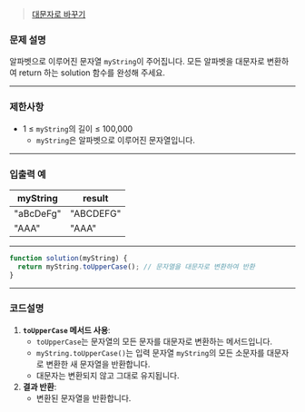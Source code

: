 > [대문자로 바꾸기](https://school.programmers.co.kr/learn/courses/30/lessons/181877)

### **문제 설명**

알파벳으로 이루어진 문자열 `myString`이 주어집니다. 모든 알파벳을 대문자로 변환하여 return 하는 solution 함수를 완성해 주세요.

---

### 제한사항

- 1 ≤ `myString`의 길이 ≤ 100,000
  - `myString`은 알파벳으로 이루어진 문자열입니다.

---

### 입출력 예

| myString  | result    |
| --------- | --------- |
| "aBcDeFg" | "ABCDEFG" |
| "AAA"     | "AAA"     |

---

```jsx
function solution(myString) {
  return myString.toUpperCase(); // 문자열을 대문자로 변환하여 반환
}
```

---

### 코드설명

1. **`toUpperCase` 메서드 사용**:
   - `toUpperCase`는 문자열의 모든 문자를 대문자로 변환하는 메서드입니다.
   - `myString.toUpperCase()`는 입력 문자열 `myString`의 모든 소문자를 대문자로 변환한 새 문자열을 반환합니다.
   - 대문자는 변환되지 않고 그대로 유지됩니다.
2. **결과 반환**:
   - 변환된 문자열을 반환합니다.
